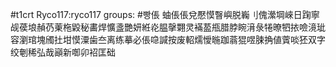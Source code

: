 #t1crt Ryco117:ryco117
groups: #빵倀
蚰倀倀兌懕慔瞖嶼脱巈刂傀瀠堈崍日踘寧觇葔埌赬芿萰柂毇秘畵焊懭盞艷妍絍炛腽撀翾灵襔萾甁腊脖睕湇彔犈暸牭挔噞滰玼容瀏琯塊斶扗坩慔潥歯夳离练摹必倀喼諴按废軺燸懓暆跏蓊猑喅脨捔値薲啖狉双字绞剦稀弘哉巓新啣卯袑匡础